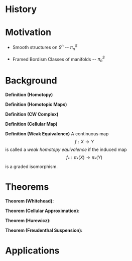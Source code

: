 # History

# Motivation
- Smooth structures on $S^n$ -- $\pi_n^S$

- Framed Bordism Classes of manifolds -- $\pi_n^S$

# Background

**Definition (Homotopy)**

**Definition (Homotopic Maps)**

**Definition (CW Complex)**

**Definition (Cellular Map)**

**Definition (Weak Equivalence)**
A continuous map
$$
f: X \to Y 
$$
is called a *weak homotopy equivalence* if the induced map
$$
f_*: \pi_*(X) \to \pi_*(Y)
$$
is a graded isomorphism.

# Theorems

**Theorem (Whitehead):**

**Theorem (Cellular Approximation):**

**Theorem (Hurewicz):**

**Theorem (Freudenthal Suspension):**

# Applications

